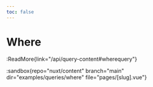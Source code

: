 ```yaml
---
toc: false
---
```


# Where

:ReadMore{link="/api/query-content#wherequery"}

:sandbox{repo="nuxt/content" branch="main" dir="examples/queries/where" file="pages/[slug].vue"}
